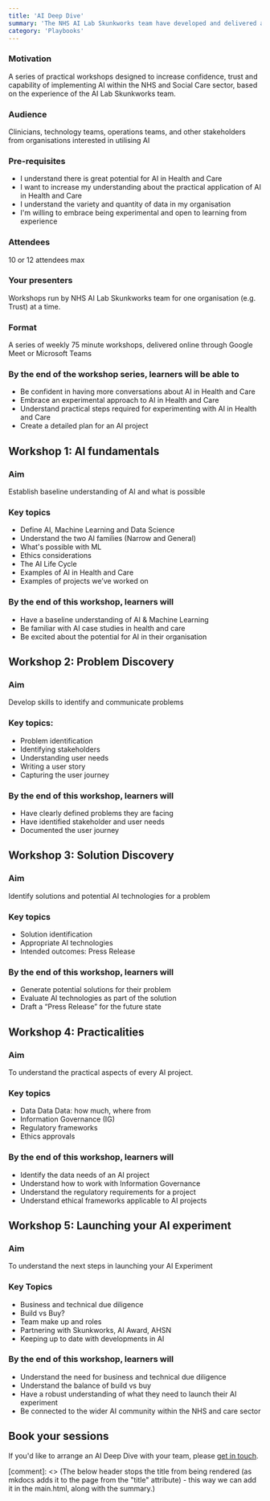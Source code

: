 ```yaml
---
title: 'AI Deep Dive'
summary: 'The NHS AI Lab Skunkworks team have developed and delivered a series of workshops to improve confidence working with AI.'
category: 'Playbooks'
---
```


### Motivation

A series of practical workshops designed to increase confidence, trust and capability of implementing AI within the NHS and Social Care sector, based on the experience of the AI Lab Skunkworks team.

### Audience

Clinicians, technology teams, operations teams, and other stakeholders from organisations interested in utilising AI

### Pre-requisites

* I understand there is great potential for AI in Health and Care
* I want to increase my understanding about the practical application of AI in Health and Care
* I understand the variety and quantity of data in my organisation
* I'm willing to embrace being experimental and open to learning from experience 

### Attendees

10 or 12 attendees max 

### Your presenters

Workshops run by NHS AI Lab Skunkworks team for one organisation (e.g. Trust) at a time.

### Format

A series of weekly 75 minute workshops, delivered online through Google Meet or Microsoft Teams

### By the end of the workshop series, learners will be able to

* Be confident in having more conversations about AI in Health and Care 
* Embrace an experimental approach to AI in Health and Care
* Understand practical steps required for experimenting with AI in Health and Care
* Create a detailed plan for an AI project

## Workshop 1: AI fundamentals 

### Aim

Establish baseline understanding of AI and what is possible

### Key topics

* Define AI, Machine Learning and Data Science
* Understand the two AI families (Narrow and General)
* What's possible with ML
* Ethics considerations
* The AI Life Cycle 
* Examples of AI in Health and Care
* Examples of projects we’ve worked on

### By the end of this workshop, learners will

* Have a baseline understanding of AI & Machine Learning
* Be familiar with AI case studies in health and care
* Be excited about the potential for AI in their organisation

## Workshop 2: Problem Discovery

### Aim

Develop skills to identify and communicate problems

### Key topics: 

* Problem identification
* Identifying stakeholders
* Understanding user needs 
* Writing a user story 
* Capturing the user journey

### By the end of this workshop, learners will

* Have clearly defined problems they are facing
* Have identified stakeholder and user needs
* Documented the user journey

## Workshop 3: Solution Discovery

### Aim

Identify solutions and potential AI technologies for a problem

### Key topics

* Solution identification
* Appropriate AI technologies
* Intended outcomes: Press Release

### By the end of this workshop, learners will

* Generate potential solutions for their problem
* Evaluate AI technologies as part of the solution
* Draft a “Press Release” for the future state

## Workshop 4: Practicalities

### Aim

To understand the practical aspects of every AI project.

### Key topics

* Data Data Data: how much, where from
* Information Governance (IG)
* Regulatory frameworks
* Ethics approvals

### By the end of this workshop, learners will

* Identify the data needs of an AI project
* Understand how to work with Information Governance
* Understand the regulatory requirements for a project
* Understand ethical frameworks applicable to AI projects

## Workshop 5: Launching your AI experiment

### Aim

To understand the next steps in launching your AI Experiment 

### Key Topics

* Business and technical due diligence
* Build vs Buy?
* Team make up and roles
* Partnering with Skunkworks, AI Award, AHSN
* Keeping up to date with developments in AI

### By the end of this workshop, learners will

* Understand the need for business and technical due diligence
* Understand the balance of build vs buy
* Have a robust understanding of what they need to launch their AI experiment
* Be connected to the wider AI community within the NHS and care sector

## Book your sessions

If you'd like to arrange an AI Deep Dive with your team, please [get in touch](mailto:england.aiskunkworks@nhs.net?subject=AI%20Deep%20Dive%20enquiry).

[comment]: <> (The below header stops the title from being rendered (as mkdocs adds it to the page from the "title" attribute) - this way we can add it in the main.html, along with the summary.)
#